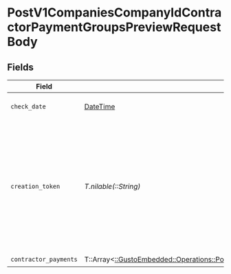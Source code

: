 # PostV1CompaniesCompanyIdContractorPaymentGroupsPreviewRequestBody


## Fields

| Field                                                                                                                                                                                                                  | Type                                                                                                                                                                                                                   | Required                                                                                                                                                                                                               | Description                                                                                                                                                                                                            | Example                                                                                                                                                                                                                |
| ---------------------------------------------------------------------------------------------------------------------------------------------------------------------------------------------------------------------- | ---------------------------------------------------------------------------------------------------------------------------------------------------------------------------------------------------------------------- | ---------------------------------------------------------------------------------------------------------------------------------------------------------------------------------------------------------------------- | ---------------------------------------------------------------------------------------------------------------------------------------------------------------------------------------------------------------------- | ---------------------------------------------------------------------------------------------------------------------------------------------------------------------------------------------------------------------- |
| `check_date`                                                                                                                                                                                                           | [DateTime](https://ruby-doc.org/stdlib-2.6.1/libdoc/date/rdoc/DateTime.html)                                                                                                                                           | :heavy_check_mark:                                                                                                                                                                                                     | The payment check date                                                                                                                                                                                                 | 2020-01-01                                                                                                                                                                                                             |
| `creation_token`                                                                                                                                                                                                       | *T.nilable(::String)*                                                                                                                                                                                                  | :heavy_minus_sign:                                                                                                                                                                                                     | Optional token used to make contractor payment group creation idempotent.  If provided, string must be unique for each group you intend to create.                                                                     | 1d532d13-8f61-4a57-ad3c-b5fac1c6e05e                                                                                                                                                                                   |
| `contractor_payments`                                                                                                                                                                                                  | T::Array<[::GustoEmbedded::Operations::PostV1CompaniesCompanyIdContractorPaymentGroupsPreviewContractorPayments](../../models/operations/postv1companiescompanyidcontractorpaymentgroupspreviewcontractorpayments.md)> | :heavy_check_mark:                                                                                                                                                                                                     | N/A                                                                                                                                                                                                                    |                                                                                                                                                                                                                        |